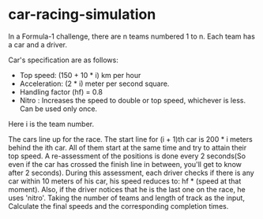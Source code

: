 # car-racing-simulation

In a Formula-1 challenge, there are n teams numbered 1 to n. Each team has a car and a driver. 

Car's specification are as follows:
- Top speed: (150 + 10 * i) km per hour
- Acceleration: (2 * i) meter per second square.
- Handling factor (hf) = 0.8
- Nitro : Increases the speed to double or top speed, whichever is less. Can be used only once.

Here i is the team number.

The cars line up for the race. The start line for (i + 1)th car is 200 * i meters behind the ith car. 
All of them start at the same time and try to attain their top speed. A re-assessment of the positions is done every 
2 seconds(So even if the car has crossed the finish line in between, you'll get to know after 2 seconds). During this assessment, 
each driver checks if there is any car within 10 meters of his car, his speed reduces to: 
hf * (speed at that moment). Also, if the driver notices that he is the last one on the race, he uses 'nitro'. 
Taking the number of teams and length of track as the input, Calculate the final speeds and the corresponding completion times.


